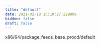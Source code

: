 ```yaml
---
title: "default"
date: 2021-02-18 15:10:27.229809
hidden: false
draft: false
---
```


x86/64/package_feeds_base_procd/default

